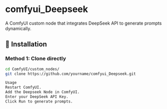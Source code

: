 # comfyui_Deepseek
A ComfyUI custom node that integrates DeepSeek API to generate prompts dynamically.

## 🚀 Installation
### Method 1: Clone directly
```bash
cd ComfyUI/custom_nodes/
git clone https://github.com/yourname/comfyui_Deepseek.git

Usage
Restart ComfyUI.
Add the Deepseek Node in ComfyUI.
Enter your DeepSeek API Key.
Click Run to generate prompts.

